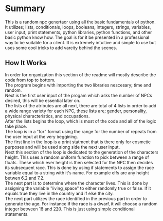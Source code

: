 # Summary<br>
This is a random npc genertaor using all the basic fundamentals of python. It utilizes; lists, conditionals, loops, booleans, integers, strings, variables, user input, print statements, python libraries, python functions, and other basic python know how. The goal is for it be presented in a professional way to be suitable for a client. It is extremely intuitive and simple to use but uses some cool tricks to add vareity behind the scenes. 

## How It Works<br>
In order for organization this section of the readme will mostly describe the code from top to bottom.<br>
The program begins with importing the two libraries nescesary; time and random.<br> 
Next is the first user input of the progam which asks the number of NPCs desired, this will be essential later on.<br>
The lists of the atributes are all next, there are total of 4 lists in order to add a wide range variety for each NPC, these lists are; gender, personality, physical characteristics, and occupations.<br>
After the lists begins the loop, which is most of the code and all of the logic take place.<br>
The loop is in a "for" format using the range for the number of repeats from the user input at the very beggining.<br>
The first line in the loop is a print statment that is there only for cosmetic purposes and will be used along side the next user input.<br>
Next this section of the loop is dedicated to the generation of the characters height. This uses a random.uniform function to pick between a range of floats. These which ever height is then selected for the NPC then decides its subsequent race. This is done by using if statements to assign the race variable equal to a string with it's name. For example elfs are any height betwen 6.2 and 7.2.<br>
The next part is to determine where the character lives. This is done by assigning the variable "living_space" to either randomly true or false. If it equals true they live in the country and if else the city.<br>
The next part utilizes the race identified in the previous part in order to generate the age. For instance if the race is a dwarf, it will choose a random integer between 18 and 220. This is just using simple conditional statements.<br>


